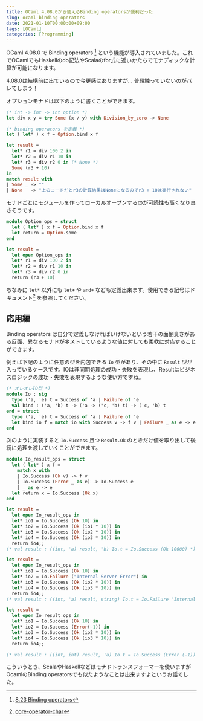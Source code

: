 ```yaml
---
title: OCaml 4.08.0から使えるBinding operatorsが便利だった
slug: ocaml-binding-operators
date: 2021-01-10T00:00:00+09:00
tags: [OCaml]
categories: [Programming]
---
```


OCaml 4.08.0 で Binding operators [^1] という機能が導入されていました。これでOCamlでもHaskellのdo記法やScalaのfor式に近いかたちでモナディックな計算が可能になります。

4.08.0は結構前に出ているので今更感はありますが... 普段触っていないのがバレてしまう！

オプションモナドは以下のように書くことができます。

```ocaml
(* int -> int -> int option *)
let div x y = try Some (x / y) with Division_by_zero -> None

(* binding operators を定義 *)
let ( let* ) x f = Option.bind x f

let result =
  let* r1 = div 100 2 in
  let* r2 = div r1 10 in
  let* r3 = div r2 0 in (* None *)
  Some (r3 + 10)
in
match result with
| Some _ -> ""
| None   -> "上のコードだとr3の計算結果はNoneになるのでr3 + 10は実行されない"
```

モナドごとにモジュールを作ってローカルオープンするのが可読性も高くなり良さそうです。

```ocaml
module Option_ops = struct
  let ( let* ) x f = Option.bind x f
  let return = Option.some
end

let result =
  let open Option_ops in
  let* r1 = div 100 2 in
  let* r2 = div r1 10 in
  let* r3 = div r2 0 in
  return (r3 + 10)
```

ちなみに `let*` 以外にも `let+` や `and+` なども定義出来ます。使用できる記号はドキュメント[^2] を参照してください。

## 応用編

Binding operators は自分で定義しなければいけないという若干の面倒臭さがある反面、異なるモナドがネストしているような値に対しても柔軟に対応することができます。

例えば下記のように任意の型を内包できる `Io` 型があり、その中に `Result` 型が入っているケースです。IOは非同期処理の成功・失敗を表現し、Resultはビジネスロジックの成功・失敗を表現するような使い方ですね。

```ocaml
(* オレオレIO型 *)
module Io : sig
  type ('a, 'e) t = Success of 'a | Failure of 'e
  val bind : ('a, 'b) t -> ('a -> ('c, 'b) t) -> ('c, 'b) t
end = struct
  type ('a, 'e) t = Success of 'a | Failure of 'e
  let bind io f = match io with Success v -> f v | Failure _ as e -> e
end
```

次のように実装すると `Io.Success` 且つ `Result.Ok` のときだけ値を取り出して後続に処理を渡していくことができます。

```ocaml
module Io_result_ops = struct
  let ( let* ) x f =
    match x with
    | Io.Success (Ok v) -> f v
    | Io.Success (Error _ as e) -> Io.Success e
    | _ as e -> e
  let return x = Io.Success (Ok x)
end

let result =
  let open Io_result_ops in
  let* io1 = Io.Success (Ok 10) in
  let* io2 = Io.Success (Ok (io1 * 10)) in
  let* io3 = Io.Success (Ok (io2 * 10)) in
  let* io4 = Io.Success (Ok (io3 * 10)) in
  return io4;;
(* val result : ((int, 'a) result, 'b) Io.t = Io.Success (Ok 10000) *)

let result =
  let open Io_result_ops in
  let* io1 = Io.Success (Ok 10) in
  let* io2 = Io.Failure ("Internal Server Error") in
  let* io3 = Io.Success (Ok (io2 * 10)) in
  let* io4 = Io.Success (Ok (io3 * 10)) in
  return io4;;
(* val result : ((int, 'a) result, string) Io.t = Io.Failure "Internal Server Error" *)

let result =
  let open Io_result_ops in
  let* io1 = Io.Success (Ok 10) in
  let* io2 = Io.Success (Error(-1)) in
  let* io3 = Io.Success (Ok (io2 * 10)) in
  let* io4 = Io.Success (Ok (io3 * 10)) in
  return io4;;

(* val result : ((int, int) result, 'a) Io.t = Io.Success (Error (-1)) *)
```

こういうとき、ScalaやHaskellなどはモナドトランスフォーマーを使いますがOcamlのBinding operatorsでも似たようなことは出来ますよというお話でした。

[^1]: [8.23 Binding operators](https://caml.inria.fr/pub/docs/manual-ocaml/bindingops.html)
[^2]: [core-operator-char](https://ocaml.org/releases/4.11/htmlman/lex.html#core-operator-char)
